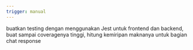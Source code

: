 ```yaml
---
trigger: manual
---
```


buatkan testing dengan menggunakan Jest untuk frontend dan backend, buat sampai coveragenya tinggi, hitung kemiripan maknanya untuk bagian chat response